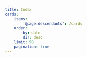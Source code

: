 ```yaml
---
title: Index
cards:
    items:
        '@page.descendants': /cards
    order:
        by: date
        dir: desc
    limit: 50
    pagination: true
---
```


